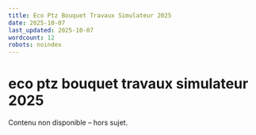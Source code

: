 ```yaml
---
title: Eco Ptz Bouquet Travaux Simulateur 2025
date: 2025-10-07
last_updated: 2025-10-07
wordcount: 12
robots: noindex
---
```


# eco ptz bouquet travaux simulateur 2025

Contenu non disponible – hors sujet.